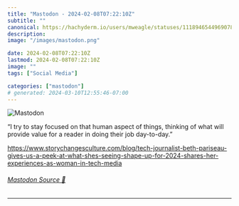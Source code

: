 ```yaml
---
title: "Mastodon - 2024-02-08T07:22:10Z"
subtitle: ""
canonical: https://hachyderm.io/users/mweagle/statuses/111894654496907856
description:
image: "/images/mastodon.png"

date: 2024-02-08T07:22:10Z
lastmod: 2024-02-08T07:22:10Z
image: ""
tags: ["Social Media"]

categories: ["mastodon"]
# generated: 2024-03-10T12:55:46-07:00
---
```

![Mastodon](/images/mastodon.png)

<p>“I try to stay focused on that human aspect of things, thinking of what will provide value for a reader in doing their job day-to-day.”</p><p><a href="https://www.storychangesculture.com/blog/tech-journalist-beth-pariseau-gives-us-a-peek-at-what-shes-seeing-shape-up-for-2024-shares-her-experiences-as-woman-in-tech-media" target="_blank" rel="nofollow noopener noreferrer" translate="no"><span class="invisible">https://www.</span><span class="ellipsis">storychangesculture.com/blog/t</span><span class="invisible">ech-journalist-beth-pariseau-gives-us-a-peek-at-what-shes-seeing-shape-up-for-2024-shares-her-experiences-as-woman-in-tech-media</span></a></p>


###### [Mastodon Source 🐘](https://hachyderm.io/@mweagle/111894654496907856)

___
